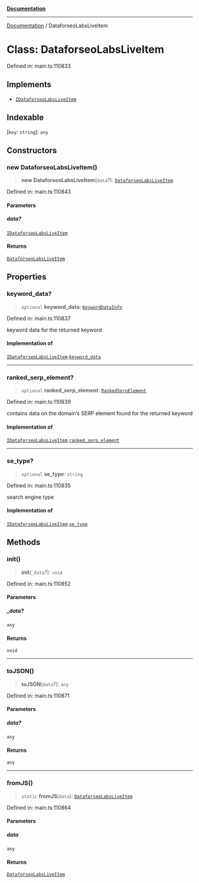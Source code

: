 [**Documentation**](../README.md)

***

[Documentation](../README.md) / DataforseoLabsLiveItem

# Class: DataforseoLabsLiveItem

Defined in: main.ts:110833

## Implements

- [`IDataforseoLabsLiveItem`](../interfaces/IDataforseoLabsLiveItem.md)

## Indexable

\[`key`: `string`\]: `any`

## Constructors

### new DataforseoLabsLiveItem()

> **new DataforseoLabsLiveItem**(`data`?): [`DataforseoLabsLiveItem`](DataforseoLabsLiveItem.md)

Defined in: main.ts:110843

#### Parameters

##### data?

[`IDataforseoLabsLiveItem`](../interfaces/IDataforseoLabsLiveItem.md)

#### Returns

[`DataforseoLabsLiveItem`](DataforseoLabsLiveItem.md)

## Properties

### keyword\_data?

> `optional` **keyword\_data**: [`KeywordDataInfo`](KeywordDataInfo.md)

Defined in: main.ts:110837

keyword data for the returned keyword

#### Implementation of

[`IDataforseoLabsLiveItem`](../interfaces/IDataforseoLabsLiveItem.md).[`keyword_data`](../interfaces/IDataforseoLabsLiveItem.md#keyword_data)

***

### ranked\_serp\_element?

> `optional` **ranked\_serp\_element**: [`RankedSerpElement`](RankedSerpElement.md)

Defined in: main.ts:110839

contains data on the domain’s SERP element found for the returned keyword

#### Implementation of

[`IDataforseoLabsLiveItem`](../interfaces/IDataforseoLabsLiveItem.md).[`ranked_serp_element`](../interfaces/IDataforseoLabsLiveItem.md#ranked_serp_element)

***

### se\_type?

> `optional` **se\_type**: `string`

Defined in: main.ts:110835

search engine type

#### Implementation of

[`IDataforseoLabsLiveItem`](../interfaces/IDataforseoLabsLiveItem.md).[`se_type`](../interfaces/IDataforseoLabsLiveItem.md#se_type)

## Methods

### init()

> **init**(`_data`?): `void`

Defined in: main.ts:110852

#### Parameters

##### \_data?

`any`

#### Returns

`void`

***

### toJSON()

> **toJSON**(`data`?): `any`

Defined in: main.ts:110871

#### Parameters

##### data?

`any`

#### Returns

`any`

***

### fromJS()

> `static` **fromJS**(`data`): [`DataforseoLabsLiveItem`](DataforseoLabsLiveItem.md)

Defined in: main.ts:110864

#### Parameters

##### data

`any`

#### Returns

[`DataforseoLabsLiveItem`](DataforseoLabsLiveItem.md)

